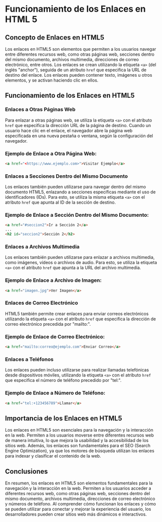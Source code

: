 # Funcionamiento de los Enlaces en HTML 5

## Concepto de Enlaces en HTML5

Los enlaces en HTML5 son elementos que permiten a los usuarios navegar entre diferentes recursos web, como otras páginas web, secciones dentro del mismo documento, archivos multimedia, direcciones de correo electrónico, entre otros. Los enlaces se crean utilizando la etiqueta `<a>` (del inglés "anchor"), seguida de un atributo `href` que especifica la URL de destino del enlace. Los enlaces pueden contener texto, imágenes u otros elementos, y se activan haciendo clic en ellos.

## Funcionamiento de los Enlaces en HTML5

### Enlaces a Otras Páginas Web

Para enlazar a otras páginas web, se utiliza la etiqueta `<a>` con el atributo `href` que especifica la dirección URL de la página de destino. Cuando un usuario hace clic en el enlace, el navegador abre la página web especificada en una nueva pestaña o ventana, según la configuración del navegador.

### Ejemplo de Enlace a Otra Página Web:

```html
<a href="<https://www.ejemplo.com>">Visitar Ejemplo</a>
```

### Enlaces a Secciones Dentro del Mismo Documento

Los enlaces también pueden utilizarse para navegar dentro del mismo documento HTML5, enlazando a secciones específicas mediante el uso de identificadores (IDs). Para esto, se utiliza la misma etiqueta `<a>` con el atributo `href` que apunta al ID de la sección de destino.

### Ejemplo de Enlace a Sección Dentro del Mismo Documento:

```html
<a href="#seccion2">Ir a Sección 2</a>
...
<h2 id="seccion2">Sección 2</h2>
```

### Enlaces a Archivos Multimedia

Los enlaces también pueden utilizarse para enlazar a archivos multimedia, como imágenes, vídeos o archivos de audio. Para esto, se utiliza la etiqueta `<a>` con el atributo `href` que apunta a la URL del archivo multimedia.

### Ejemplo de Enlace a Archivo de Imagen:

```html
<a href="imagen.jpg">Ver Imagen</a>
```

### Enlaces de Correo Electrónico

HTML5 también permite crear enlaces para enviar correos electrónicos utilizando la etiqueta `<a>` con el atributo `href` que especifica la dirección de correo electrónico precedida por "mailto:".

### Ejemplo de Enlace de Correo Electrónico:

```html
<a href="mailto:correo@ejemplo.com">Enviar Correo</a>
```

### Enlaces a Teléfonos

Los enlaces pueden incluso utilizarse para realizar llamadas telefónicas desde dispositivos móviles, utilizando la etiqueta `<a>` con el atributo `href` que especifica el número de teléfono precedido por "tel:".

### Ejemplo de Enlace a Número de Teléfono:

```html
<a href="tel:+123456789">Llamar</a>
```

## Importancia de los Enlaces en HTML5

Los enlaces en HTML5 son esenciales para la navegación y la interacción en la web. Permiten a los usuarios moverse entre diferentes recursos web de manera intuitiva, lo que mejora la usabilidad y la accesibilidad de los sitios web. Además, los enlaces son fundamentales para el SEO (Search Engine Optimization), ya que los motores de búsqueda utilizan los enlaces para indexar y clasificar el contenido de la web.

## Conclusiones

En resumen, los enlaces en HTML5 son elementos fundamentales para la navegación y la interacción en la web. Permiten a los usuarios acceder a diferentes recursos web, como otras páginas web, secciones dentro del mismo documento, archivos multimedia, direcciones de correo electrónico y números de teléfono. Al comprender cómo funcionan los enlaces y cómo se pueden utilizar para conectar y mejorar la experiencia del usuario, los desarrolladores pueden crear sitios web más dinámicos e interactivos.
